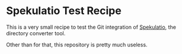 
# Spekulatio Test Recipe

This is a very small recipe to test the Git integration of
[Spekulatio](https://github.com/pacha/spekulatio), the directory converter
tool.

Other than for that, this repository is pretty much useless.
